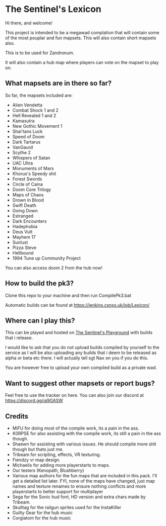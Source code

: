 # The Sentinel's Lexicon
Hi there, and welcome!

This project is intended to be a megawad complation that will contain some of
the most pouplar and fun mapsets. This will also contain short mapsets also.

This is to be used for Zandronum.

It will also contain a hub map where players can vote on the mapset to play on.

## What mapsets are in there so far?
So far, the mapsets included are:

- Alien Vendetta
- Combat Shock 1 and 2
- Hell Revealed 1 and 2
- Kamasutra
- New Gothic Movement 1
- Shai'tans Luck
- Speed of Doom
- Dark Tartarus
- VanGaurd
- Scythe 2
- Whispers of Satan
- UAC Ultra
- Monuments of Mars
- Khorus's Speedy shit
- Forest Swords
- Circle of Caina
- Doom Core Trilogy
- Maps of Chaos
- Drown in Blood
- Swift Death
- Going Down
- Estranged
- Dark Encounters
- Hadephobia
- Deus Vult
- Mayhem 17
- Sunlust
- Pizza Steve
- Hellbound
- 1994 Tune up Community Project

You can also access doom 2 from the hub now!

## How to build the pk3?
Clone this repo to your machine and then run CompilePk3.bat

Automatic builds can be found at https://jenkins.csnxs.uk/job/Lexicon/

## Where can I play this?
This can be played and hosted on [The Sentinel's Playground](https://allfearthesentinel.net "The Sentinel's Playground") with builds that i release.

I would like to ask that you do not upload builds compiled by yourself to the service as I will be also uploading any builds that i deem to be released as alpha or beta etc there. I will actually tell sgt Nax on you if you do this.

You are however free to upload your own compiled build as a private wad.

## Want to suggest other mapsets or report bugs?
Feel free to use the tracker on here. You can also join our discord at https://discord.gg/qj9GASW

## Credits
- MiFU for doing most of the compile work, its a pain in the ass.
- K0RPSE for also assisting with the compile work, its still a pain in the ass though.
- Shaewn for assisting with various issues. He should compile more shit though but thats just me.
- Tribeam for scripting, effects, VR texturing.
- Fiendzy vr map design.
- Michaelis for adding more playerstarts to maps.
- Our testers (Kenopath, Blushberry)
- Various map authors for the fun maps that are included in this pack. I'll get a detailed list later. FYI, none of the maps have changed, just map names and texture renames to ensure nothing conflicts and more playerstarts to better support for multiplayer
- Sega for the Sonic hud font, HD version and extra chars made by Tribeam.
- Skulltag for the railgun sprites used for the InstaKiller
- Guilty Gear for the hub music
- Corgiatom for the hub music